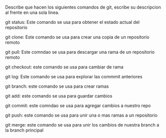 Describe que hacen los siguientes comandos de git, escribe su descripcion al frente en una sola linea.

git status: Este comando se usa para obtener el estado actual del repositorio

git clone: Este comando se usa para crear una copia de un  repositorio remoto    

git pull: Este comndao se usa para descargar una rama de un repositorio remoto 

git checkout: este comando se usa para cambiar de rama

git log: Este comando se usa para  explorar las  commmit anteriores 

git branch: este comando se usa para crear ramas

git add: este comando se usa para guardar cambios 

git commit: este comndao se  usa para agregar cambios a nuestro repo 

git push: este  comando se usa para unir una o mas ramas a un repositorio 

git merge: este comando se usa para unir los cambios de nuestra branch a la branch principal
